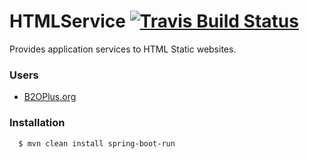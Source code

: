 



# HTMLService [![Travis Build Status](https://travis-ci.org/B2OPlus/HTMLService.svg?branch=master)](https://travis-ci.org/B2OPlus/HTMLService)

Provides application services to HTML Static websites.



### Users

  - [B2OPlus.org](http://b2oplus.org)
  

### Installation

```sh
  $ mvn clean install spring-boot-run
```

